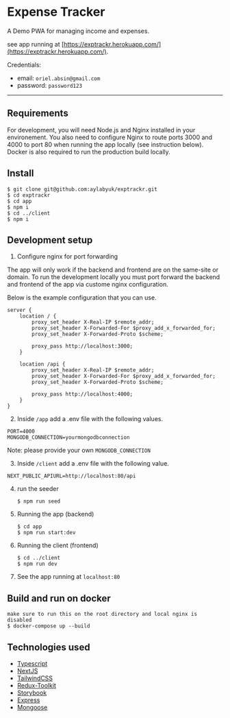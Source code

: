 # Expense Tracker

A Demo PWA for managing income and expenses. 

see app running at [https://exptrackr.herokuapp.com/](https://exptrackr.herokuapp.com/).

Credentials:
- email: `oriel.absin@gmail.com`
- password: `password123`

---
## Requirements

For development, you will need Node.js and Nginx installed in your environement.
You also need to configure Nginx to route ports 3000 and 4000 to port 80 when running the app locally (see instruction below). 
Docker is also required to run the production build locally.

## Install

    $ git clone git@github.com:aylabyuk/exptrackr.git
    $ cd exptrackr
    $ cd app
    $ npm i
    $ cd ../client
    $ npm i
    

## Development setup

1. Configure nginx for port forwarding

  The app will only work if the backend and frontend are on the same-site or domain. 
  To run the development locally you must port forward the backend and frontend of the app via custome nginx configuration.

  Below is the example configuration that you can use.

  ```
  server {
      location / {
          proxy_set_header X-Real-IP $remote_addr;
          proxy_set_header X-Forwarded-For $proxy_add_x_forwarded_for;
          proxy_set_header X-Forwarded-Proto $scheme;

          proxy_pass http://localhost:3000;
      }

      location /api {
          proxy_set_header X-Real-IP $remote_addr;
          proxy_set_header X-Forwarded-For $proxy_add_x_forwarded_for;
          proxy_set_header X-Forwarded-Proto $scheme;

          proxy_pass http://localhost:4000;
      }
  }
  ```

2. Inside `/app` add a .env file with the following values.
  
  ```
  PORT=4000
  MONGODB_CONNECTION=yourmongodbconnection
  ```
  
  Note: please provide your own `MONGODB_CONNECTION`
  
3. Inside `/client` add a .env file with the following value.

  ```
  NEXT_PUBLIC_APIURL=http://localhost:80/api
  ```
 
4. run the seeder
    
    ```
    $ npm run seed
    ```
5. Running the app (backend)

    ```
    $ cd app
    $ npm run start:dev
    ```

6. Running the client (frontend)

    ```
    $ cd ../client
    $ npm run dev
    ```
    
7. See the app running at `localhost:80`

## Build and run on docker

    make sure to run this on the root directory and local nginx is disabled
    $ docker-compose up --build

## Technologies used

- [Typescript](https://www.typescriptlang.org/)
- [NextJS](https://nextjs.org/)
- [TailwindCSS](https://tailwindcss.com/)
- [Redux-Toolkit](https://redux-toolkit.js.org/)
- [Storybook](https://storybook.js.org/)
- [Express](https://expressjs.com/)
- [Mongoose](https://mongoosejs.com/)
    
    

